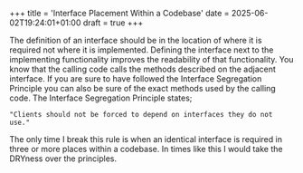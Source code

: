 +++
title = 'Interface Placement Within a Codebase'
date = 2025-06-02T19:24:01+01:00
draft = true
+++


The definition of an interface should be in the location of where it is required not where it is implemented.
Defining the interface next to the implementing functionality improves the readability of that functionality.
You know that the calling code calls the methods described on the adjacent interface. If you are sure to have followed the Interface Segregation Principle you can also be sure of the exact methods used by the calling code.
The Interface Segregation Principle states;

`"Clients should not be forced to depend on interfaces they do not use."`

The only time I break this rule is when an identical interface is required in three or more places within a codebase.
In times like this I would take the DRYness over the principles.
